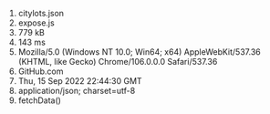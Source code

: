 1. citylots.json
2. expose.js
3. 779 kB
4. 143 ms
5. Mozilla/5.0 (Windows NT 10.0; Win64; x64) AppleWebKit/537.36 (KHTML, like Gecko) Chrome/106.0.0.0 Safari/537.36
6. GitHub.com
7. Thu, 15 Sep 2022 22:44:30 GMT 
8. application/json; charset=utf-8
9. fetchData()